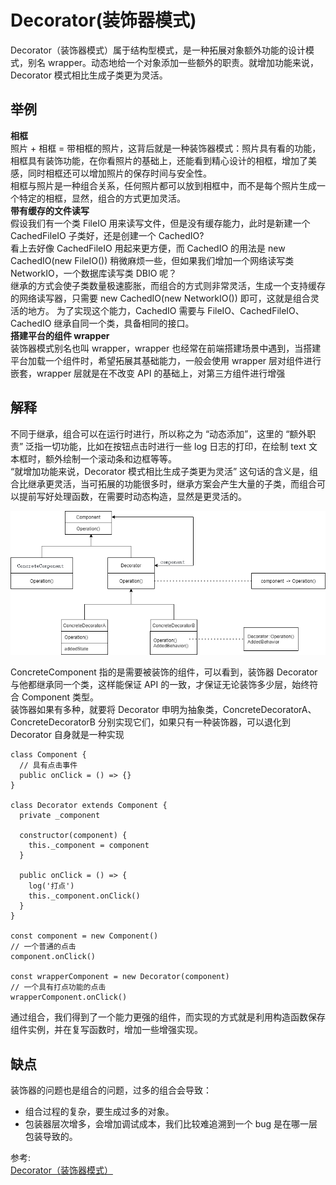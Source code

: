 # Decorator(装饰器模式)
Decorator（装饰器模式）属于结构型模式，是一种拓展对象额外功能的设计模式，别名 wrapper。动态地给一个对象添加一些额外的职责。就增加功能来说，Decorator 模式相比生成子类更为灵活。  
## 举例
**相框**  
照片 + 相框 = 带相框的照片，这背后就是一种装饰器模式：照片具有看的功能，相框具有装饰功能，在你看照片的基础上，还能看到精心设计的相框，增加了美感，同时相框还可以增加照片的保存时间与安全性。  
相框与照片是一种组合关系，任何照片都可以放到相框中，而不是每个照片生成一个特定的相框，显然，组合的方式更加灵活。  
**带有缓存的文件读写**  
假设我们有一个类 FileIO 用来读写文件，但是没有缓存能力，此时是新建一个 CachedFileIO 子类好，还是创建一个 CachedIO?  
看上去好像 CachedFileIO 用起来更方便，而 CachedIO 的用法是 new CachedIO(new FileIO()) 稍微麻烦一些，但如果我们增加一个网络读写类 NetworkIO，一个数据库读写类 DBIO 呢？  
继承的方式会使子类数量极速膨胀，而组合的方式则非常灵活，生成一个支持缓存的网络读写器，只需要 new CachedIO(new NetworkIO()) 即可，这就是组合灵活的地方。
为了实现这个能力，CachedIO 需要与 FileIO、CachedFileIO、CachedIO 继承自同一个类，具备相同的接口。  
**搭建平台的组件 wrapper**  
装饰器模式别名也叫 wrapper，wrapper 也经常在前端搭建场景中遇到，当搭建平台加载一个组件时，希望拓展其基础能力，一般会使用 wrapper 层对组件进行嵌套，wrapper 层就是在不改变 API 的基础上，对第三方组件进行增强
## 解释
不同于继承，组合可以在运行时进行，所以称之为 “动态添加”，这里的 “额外职责” 泛指一切功能，比如在按钮点击时进行一些 log 日志的打印，在绘制 text 文本框时，额外绘制一个滚动条和边框等等。  
“就增加功能来说，Decorator 模式相比生成子类更为灵活” 这句话的含义是，组合比继承更灵活，当可拓展的功能很多时，继承方案会产生大量的子类，而组合可以提前写好处理函数，在需要时动态构造，显然是更灵活的。

![image](./../../assets/images/design%20patterns/Decorator.png)  

ConcreteComponent 指的是需要被装饰的组件，可以看到，装饰器 Decorator 与他都继承同一个类，这样能保证 API 的一致，才保证无论装饰多少层，始终符合 Component 类型。  
装饰器如果有多种，就要将 Decorator 申明为抽象类，ConcreteDecoratorA、ConcreteDecoratorB 分别实现它们，如果只有一种装饰器，可以退化到 Decorator 自身就是一种实现
``` 
class Component {
  // 具有点击事件
  public onClick = () => {}
}

class Decorator extends Component {
  private _component

  constructor(component) {
    this._component = component
  }

  public onClick = () => {
    log('打点')
    this._component.onClick()
  }
}

const component = new Component()
// 一个普通的点击
component.onClick()

const wrapperComponent = new Decorator(component)
// 一个具有打点功能的点击
wrapperComponent.onClick()
```
通过组合，我们得到了一个能力更强的组件，而实现的方式就是利用构造函数保存组件实例，并在复写函数时，增加一些增强实现。  
## 缺点
装饰器的问题也是组合的问题，过多的组合会导致：  
- 组合过程的复杂，要生成过多的对象。
- 包装器层次增多，会增加调试成本，我们比较难追溯到一个 bug 是在哪一层包装导致的。

参考:  
[Decorator（装饰器模式）](https://github.com/ascoders/weekly/blob/master/%E8%AE%BE%E8%AE%A1%E6%A8%A1%E5%BC%8F/175.%E7%B2%BE%E8%AF%BB%E3%80%8A%E8%AE%BE%E8%AE%A1%E6%A8%A1%E5%BC%8F%20-%20Decorator%20%E8%A3%85%E9%A5%B0%E5%99%A8%E6%A8%A1%E5%BC%8F%E3%80%8B.md)
